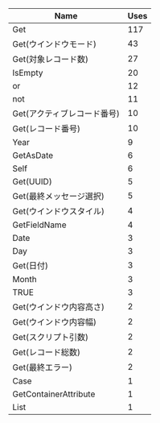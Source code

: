 | Name                        | Uses | 
| --------------------------- | ---- | 
| Get                         | 117  | 
| Get(ウインドウモード)       | 43   | 
| Get(対象レコード数)         | 27   | 
| IsEmpty                     | 20   | 
| or                          | 12   | 
| not                         | 11   | 
| Get(アクティブレコード番号) | 10   | 
| Get(レコード番号)           | 10   | 
| Year                        | 9    | 
| GetAsDate                   | 6    | 
| Self                        | 6    | 
| Get(UUID)                   | 5    | 
| Get(最終メッセージ選択)     | 5    | 
| Get(ウインドウスタイル)     | 4    | 
| GetFieldName                | 4    | 
| Date                        | 3    | 
| Day                         | 3    | 
| Get(日付)                   | 3    | 
| Month                       | 3    | 
| TRUE                        | 3    | 
| Get(ウインドウ内容高さ)     | 2    | 
| Get(ウインドウ内容幅)       | 2    | 
| Get(スクリプト引数)         | 2    | 
| Get(レコード総数)           | 2    | 
| Get(最終エラー)             | 2    | 
| Case                        | 1    | 
| GetContainerAttribute       | 1    | 
| List                        | 1    | 
